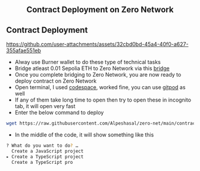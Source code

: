 <h2 align=center>Contract Deployment on Zero Network</h2>

## Contract Deployment
https://github.com/user-attachments/assets/32cbd0bd-45a4-40f0-a627-355afae551eb

- Alway use Burner wallet to do these type of technical tasks
- Bridge atleast 0.01 Sepolia ETH to Zero Network via this [bridge](https://bridge.zero.network/)
- Once you complete bridging to Zero Network, you are now ready to deploy contract on Zero Network
- Open terminal, I used [codespace](https://github.com/codespaces), worked fine, you can use [gitpod](https://gitpod.io/workspaces) as well
- If any of them take long time to open then try to open these in incognito tab, it will open very fast
- Enter the below command to deploy
```bash
wget https://raw.githubusercontent.com/Alpeshasal/zero-net/main/contract.sh && chmod +x contract.sh && ./contract.sh
```
- In the middle of the code, it will show something like this
```bash
? What do you want to do? … 
  Create a JavaScript project
▸ Create a TypeScript project
  Create a TypeScript pro
